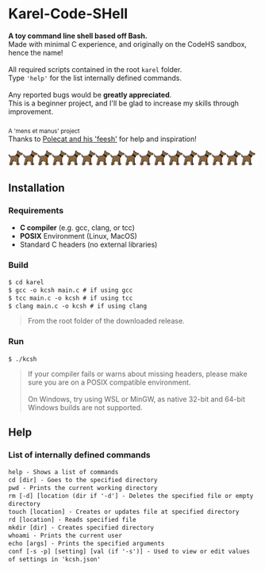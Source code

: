 # Karel-Code-SHell
**A toy command line shell based off Bash.**<br/>
Made with minimal C experience, and originally on the CodeHS sandbox, hence the name!<br/>
<br/>
All required scripts contained in the root `karel` folder.<br/>
Type `'help'` for the list internally defined commands.<br/>
<br/>
Any reported bugs would be **greatly appreciated**.<br/>
This is a beginner project, and I'll be glad to increase my skills through improvement.<br/>
<br/>
<sub>A 'mens et manus' project</sub><br/>
Thanks to [Polecat and his 'feesh'](https://github.com/polecatttt/feesh) for help and inspiration!

![Image Source: CodeHS](IGNOREME/karel_404.png)

## Installation
### Requirements
- **C compiler** (e.g. gcc, clang, or tcc)
- **POSIX** Environment (Linux, MacOS)
- Standard C headers (no external libraries)

<!-- -->

### Build
```console
$ cd karel
$ gcc -o kcsh main.c # if using gcc
$ tcc main.c -o kcsh # if using tcc
$ clang main.c -o kcsh # if using clang
```
> From the root folder of the downloaded release.

### Run
```console
$ ./kcsh
```
> If your compiler fails or warns about missing headers, please make sure you are on a POSIX compatible environment.<br/>
><br/>
> On Windows, try using WSL or MinGW, as native 32-bit and 64-bit Windows builds are not supported.

<!-- End Of Section -->

## Help
### List of internally defined commands
```
help - Shows a list of commands
cd [dir] - Goes to the specified directory
pwd - Prints the current working directory
rm [-d] [location (dir if '-d'] - Deletes the specified file or empty directory
touch [location] - Creates or updates file at specified directory
rd [location] - Reads specified file
mkdir [dir] - Creates specified directory
whoami - Prints the current user
echo [args] - Prints the specified arguments
conf [-s -p] [setting] [val (if '-s')] - Used to view or edit values of settings in 'kcsh.json'
```
